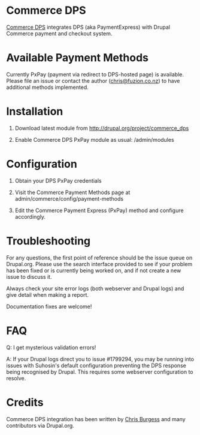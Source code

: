 Commerce DPS
============

[Commerce DPS](http://drupal.org/project/commerce_dps) integrates DPS
(aka PaymentExpress) with Drupal Commerce payment and checkout system.

Available Payment Methods
=========================

Currently PxPay (payment via redirect to DPS-hosted page) is
available. Please file an issue or contact the author
(chris@fuzion.co.nz) to have additional methods implemented.

Installation
============

1. Download latest module from http://drupal.org/project/commerce_dps

2. Enable Commerce DPS PxPay module as usual: /admin/modules

Configuration
=============

1. Obtain your DPS PxPay credentials

2. Visit the Commerce Payment Methods page at admin/commerce/config/payment-methods

3. Edit the Commerce Payment Express (PxPay) method and configure accordingly.

Troubleshooting
===============

For any questions, the first point of reference should be the issue
queue on Drupal.org. Please use the search interface provided to see
if your problem has been fixed or is currently being worked on, and if
not create a new issue to discuss it.

Always check your site error logs (both webserver and Drupal logs) and
give detail when making a report.

Documentation fixes are welcome!

FAQ
===

Q: I get mysterious validation errors!

A: If your Drupal logs direct you to issue #1799294, you may be
   running into issues with Suhosin's default configuration preventing
   the DPS response being recognised by Drupal. This requires some
   webserver configuration to resolve.

Credits
=======
Commerce DPS integration has been written by [Chris Burgess](https://drupal.org/user/76026) 
and many contributors via Drupal.org.
